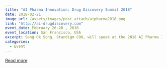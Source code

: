 ```yaml
---
title: "AI Pharma Innovation: Drug Discovery Summit 2018"
date: 2018-02-21
image_url: /assets/images/post_attach/aipharma2018.png
link: "http://ai-drugdiscovery.com"
event_date: February 26-28 , 2018
event_location: San Francisco, USA
excerpt: Sang Ok Song, Standigm COO, will speak at the 2018 AI Pharma Innovation Drug Discovery.
categories:
  - Event
---
```


[Read more](http://ai-drugdiscovery.com/partnership/partners/)
